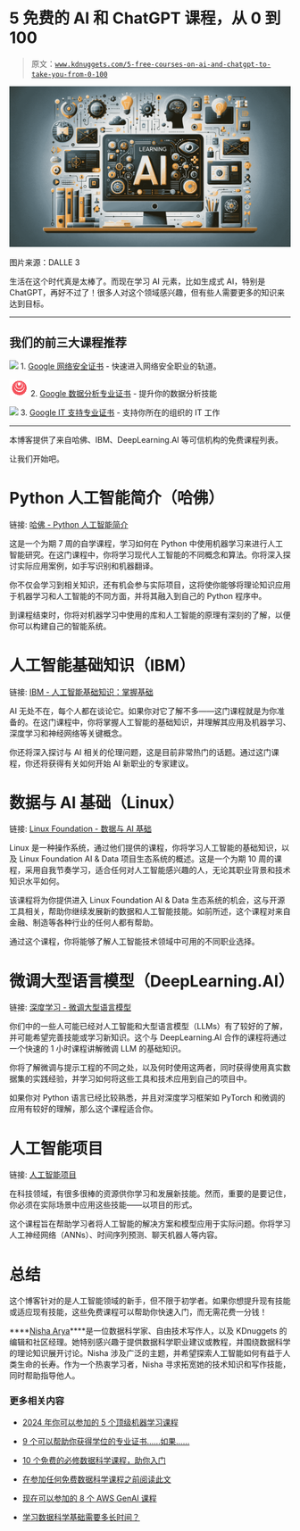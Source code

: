 # 5 免费的 AI 和 ChatGPT 课程，从 0 到 100

> 原文：[`www.kdnuggets.com/5-free-courses-on-ai-and-chatgpt-to-take-you-from-0-100`](https://www.kdnuggets.com/5-free-courses-on-ai-and-chatgpt-to-take-you-from-0-100)

![5 免费的 AI 和 ChatGPT 课程，从 0 到 100](img/00c9f67f90205f59355a804504082e2d.png)

图片来源：DALLE 3

生活在这个时代真是太棒了。而现在学习 AI 元素，比如生成式 AI，特别是 ChatGPT，再好不过了！很多人对这个领域感兴趣，但有些人需要更多的知识来达到目标。

* * *

## 我们的前三大课程推荐

![](img/0244c01ba9267c002ef39d4907e0b8fb.png) 1\. [Google 网络安全证书](https://www.kdnuggets.com/google-cybersecurity) - 快速进入网络安全职业的轨道。

![](img/e225c49c3c91745821c8c0368bf04711.png) 2\. [Google 数据分析专业证书](https://www.kdnuggets.com/google-data-analytics) - 提升你的数据分析技能

![](img/0244c01ba9267c002ef39d4907e0b8fb.png) 3\. [Google IT 支持专业证书](https://www.kdnuggets.com/google-itsupport) - 支持你所在的组织的 IT 工作

* * *

本博客提供了来自哈佛、IBM、DeepLearning.AI 等可信机构的免费课程列表。

让我们开始吧。

# Python 人工智能简介（哈佛）

链接: [哈佛 - Python 人工智能简介](https://edx.sjv.io/21q3xz)

这是一个为期 7 周的自学课程，学习如何在 Python 中使用机器学习来进行人工智能研究。在这门课程中，你将学习现代人工智能的不同概念和算法。你将深入探讨实际应用案例，如手写识别和机器翻译。

你不仅会学习到相关知识，还有机会参与实际项目，这将使你能够将理论知识应用于机器学习和人工智能的不同方面，并将其融入到自己的 Python 程序中。

到课程结束时，你将对机器学习中使用的库和人工智能的原理有深刻的了解，以便你可以构建自己的智能系统。

# 人工智能基础知识（IBM）

链接: [IBM - 人工智能基础知识：掌握基础](https://edx.sjv.io/g1d4z0)

AI 无处不在，每个人都在谈论它。如果你对它了解不多——这门课程就是为你准备的。在这门课程中，你将掌握人工智能的基础知识，并理解其应用及机器学习、深度学习和神经网络等关键概念。

你还将深入探讨与 AI 相关的伦理问题，这是目前非常热门的话题。通过这门课程，你还将获得有关如何开始 AI 新职业的专家建议。

# 数据与 AI 基础（Linux）

链接: [Linux Foundation - 数据与 AI 基础](https://edx.sjv.io/oqdB2Y)

Linux 是一种操作系统，通过他们提供的课程，你将学习人工智能的基础知识，以及 Linux Foundation AI & Data 项目生态系统的概述。这是一个为期 10 周的课程，采用自我节奏学习，适合任何对人工智能感兴趣的人，无论其职业背景和技术知识水平如何。

该课程将为你提供进入 Linux Foundation AI & Data 生态系统的机会，这与开源工具相关，帮助你继续发展新的数据和人工智能技能。如前所述，这个课程对来自金融、制造等各种行业的任何人都有帮助。

通过这个课程，你将能够了解人工智能技术领域中可用的不同职业选择。

# 微调大型语言模型（DeepLearning.AI）

链接: [深度学习 - 微调大型语言模型](https://www.deeplearning.ai/short-courses/finetuning-large-language-models/)

你们中的一些人可能已经对人工智能和大型语言模型（LLMs）有了较好的了解，并可能希望完善技能或学习新知识。这个与 DeepLearning.AI 合作的课程将通过一个快速的 1 小时课程讲解微调 LLM 的基础知识。

你将了解微调与提示工程的不同之处，以及何时使用这两者，同时获得使用真实数据集的实践经验，并学习如何将这些工具和技术应用到自己的项目中。

如果你对 Python 语言已经比较熟悉，并且对深度学习框架如 PyTorch 和微调的应用有较好的理解，那么这个课程适合你。

# 人工智能项目

链接: [人工智能项目](https://www.mygreatlearning.com/academy/learn-for-free/courses/artificial-intelligence-projects)

在科技领域，有很多很棒的资源供你学习和发展新技能。然而，重要的是要记住，你必须在实际场景中应用这些技能——以项目的形式。

这个课程旨在帮助学习者将人工智能的解决方案和模型应用于实际问题。你将学习人工神经网络（ANNs）、时间序列预测、聊天机器人等内容。

# 总结

这个博客针对的是人工智能领域的新手，但不限于初学者。如果你想提升现有技能或适应现有技能，这些免费课程可以帮助你快速入门，而无需花费一分钱！

[](https://www.linkedin.com/in/nisha-arya-ahmed/)****[Nisha Arya](https://www.linkedin.com/in/nisha-arya-ahmed/)****是一位数据科学家、自由技术写作人，以及 KDnuggets 的编辑和社区经理。她特别感兴趣于提供数据科学职业建议或教程，并围绕数据科学的理论知识展开讨论。Nisha 涉及广泛的主题，并希望探索人工智能如何有益于人类生命的长寿。作为一个热衷学习者，Nisha 寻求拓宽她的技术知识和写作技能，同时帮助指导他人。

### 更多相关内容

+   [2024 年你可以参加的 5 个顶级机器学习课程](https://www.kdnuggets.com/5-top-machine-learning-courses-you-can-take-in-2024)

+   [9 个可以帮助你获得学位的专业证书……如果……](https://www.kdnuggets.com/9-professional-certificates-that-can-take-you-onto-a-degree-if-you-really-want-to)

+   [10 个免费的必修数据科学课程，助你入门](https://www.kdnuggets.com/10-free-must-take-data-science-courses-to-get-started)

+   [在参加任何免费数据科学课程之前阅读此文](https://www.kdnuggets.com/read-this-before-you-take-any-free-data-science-course)

+   [现在可以参加的 8 个 AWS GenAI 课程](https://www.kdnuggets.com/top-8-genai-courses-for-aws-to-take-now)

+   [学习数据科学基础需要多长时间？](https://www.kdnuggets.com/2022/03/long-take-learn-data-science-fundamentals.html)
